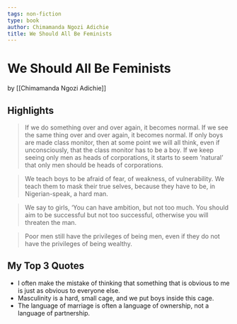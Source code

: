```yaml
---
tags: non-fiction
type: book
author: Chimamanda Ngozi Adichie
title: We Should All Be Feminists
---
```


# We Should All Be Feminists
by [[Chimamanda Ngozi Adichie]]

## Highlights
> If we do something over and over again, it becomes normal. If we see the same thing over and over again, it becomes normal. If only boys are made class monitor, then at some point we will all think, even if unconsciously, that the class monitor has to be a boy. If we keep seeing only men as heads of corporations, it starts to seem ‘natural’ that only men should be heads of corporations.

> We teach boys to be afraid of fear, of weakness, of vulnerability. We teach them to mask their true selves, because they have to be, in Nigerian-speak, a hard man.

> We say to girls, ‘You can have ambition, but not too much. You should aim to be successful but not too successful, otherwise you will threaten the man.

> Poor men still have the privileges of being men, even if they do not have the privileges of being wealthy.

## My Top 3 Quotes
* I often make the mistake of thinking that something that is obvious to me is just as obvious to everyone else.
* Masculinity is a hard, small cage, and we put boys inside this cage.
* The language of marriage is often a language of ownership, not a language of partnership.
